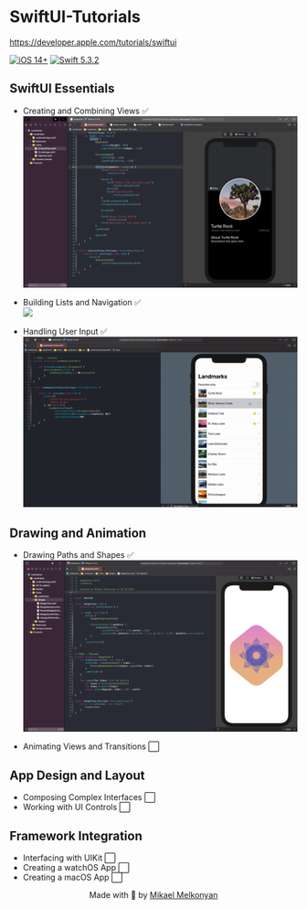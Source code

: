 # SwiftUI-Tutorials
https://developer.apple.com/tutorials/swiftui

[![iOS 14+](https://img.shields.io/badge/iOS-14%2B-green.svg)](https://github.com/MikaelMelkonyan/Intelity)
[![Swift 5.3.2](https://img.shields.io/badge/Swift-5.3.2-orange.svg)](https://github.com/MikaelMelkonyan/Intelity)

## SwiftUI Essentials
- Creating and Combining Views ✅<br>
![](Readme/Creating%20and%20Combining%20Views.png)

- Building Lists and Navigation ✅<br>
![](Readme/Building%20Lists%20and%20Navigation.gif)

- Handling User Input ✅<br>
![](Readme/Handling%20User%20Input.gif)

## Drawing and Animation
- Drawing Paths and Shapes ✅<br>
![](Readme/Drawing%20Paths%20and%20Shapes.png)

- Animating Views and Transitions ⬜

## App Design and Layout
- Composing Complex Interfaces ⬜
- Working with UI Controls ⬜

## Framework Integration
- Interfacing with UIKit ⬜
- Creating a watchOS App ⬜
- Creating a macOS App ⬜

<p align="center">
Made with 🖤 by <a href="https://github.com/MikaelMelkonyan">Mikael Melkonyan</a>
</p>
